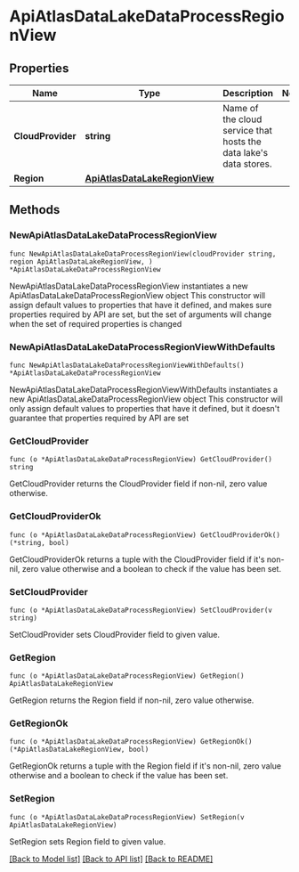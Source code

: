 # ApiAtlasDataLakeDataProcessRegionView

## Properties

Name | Type | Description | Notes
------------ | ------------- | ------------- | -------------
**CloudProvider** | **string** | Name of the cloud service that hosts the data lake&#39;s data stores. | 
**Region** | [**ApiAtlasDataLakeRegionView**](ApiAtlasDataLakeRegionView.md) |  | 

## Methods

### NewApiAtlasDataLakeDataProcessRegionView

`func NewApiAtlasDataLakeDataProcessRegionView(cloudProvider string, region ApiAtlasDataLakeRegionView, ) *ApiAtlasDataLakeDataProcessRegionView`

NewApiAtlasDataLakeDataProcessRegionView instantiates a new ApiAtlasDataLakeDataProcessRegionView object
This constructor will assign default values to properties that have it defined,
and makes sure properties required by API are set, but the set of arguments
will change when the set of required properties is changed

### NewApiAtlasDataLakeDataProcessRegionViewWithDefaults

`func NewApiAtlasDataLakeDataProcessRegionViewWithDefaults() *ApiAtlasDataLakeDataProcessRegionView`

NewApiAtlasDataLakeDataProcessRegionViewWithDefaults instantiates a new ApiAtlasDataLakeDataProcessRegionView object
This constructor will only assign default values to properties that have it defined,
but it doesn't guarantee that properties required by API are set

### GetCloudProvider

`func (o *ApiAtlasDataLakeDataProcessRegionView) GetCloudProvider() string`

GetCloudProvider returns the CloudProvider field if non-nil, zero value otherwise.

### GetCloudProviderOk

`func (o *ApiAtlasDataLakeDataProcessRegionView) GetCloudProviderOk() (*string, bool)`

GetCloudProviderOk returns a tuple with the CloudProvider field if it's non-nil, zero value otherwise
and a boolean to check if the value has been set.

### SetCloudProvider

`func (o *ApiAtlasDataLakeDataProcessRegionView) SetCloudProvider(v string)`

SetCloudProvider sets CloudProvider field to given value.


### GetRegion

`func (o *ApiAtlasDataLakeDataProcessRegionView) GetRegion() ApiAtlasDataLakeRegionView`

GetRegion returns the Region field if non-nil, zero value otherwise.

### GetRegionOk

`func (o *ApiAtlasDataLakeDataProcessRegionView) GetRegionOk() (*ApiAtlasDataLakeRegionView, bool)`

GetRegionOk returns a tuple with the Region field if it's non-nil, zero value otherwise
and a boolean to check if the value has been set.

### SetRegion

`func (o *ApiAtlasDataLakeDataProcessRegionView) SetRegion(v ApiAtlasDataLakeRegionView)`

SetRegion sets Region field to given value.



[[Back to Model list]](../README.md#documentation-for-models) [[Back to API list]](../README.md#documentation-for-api-endpoints) [[Back to README]](../README.md)



